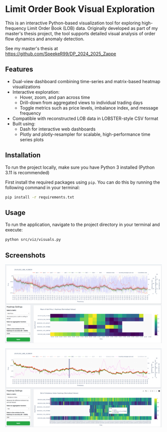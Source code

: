 # Limit Order Book Visual Exploration

This is an interactive Python-based visualization tool for exploring high-frequency Limit Order Book (LOB) data.
Originally developed as part of my master's thesis project, the tool supports detailed visual analysis of order flow dynamics and anomaly detection.

See my master's thesis at https://github.com/SpeekeR99/DP_2024_2025_Zappe

## Features

- Dual-view dashboard combining time-series and matrix-based heatmap visualizations
- Interactive exploration:
  - Hover, zoom, and pan across time
  - Drill-down from aggregated views to individual trading days
  - Toggle metrics such as price levels, imbalance index, and message frequency
- Compatible with reconstructed LOB data in LOBSTER-style CSV format
- Built using:
  - Dash for interactive web dashboards
  - Plotly and plotly-resampler for scalable, high-performance time series plots

## Installation

To run the project locally, make sure you have Python 3 installed (Python 3.11 is recommended)

First install the required packages using `pip`.
You can do this by running the following command in your terminal:
```bash
pip install -r requirements.txt
```

## Usage

To run the application, navigate to the project directory in your terminal and execute:
```bash
python src/viz/visuals.py
```

## Screenshots

![Screenshot 1](doc/fig/kiv_vi_screen.png)

![Screenshot 2](doc/fig/kiv_vi_screen_2.png)

